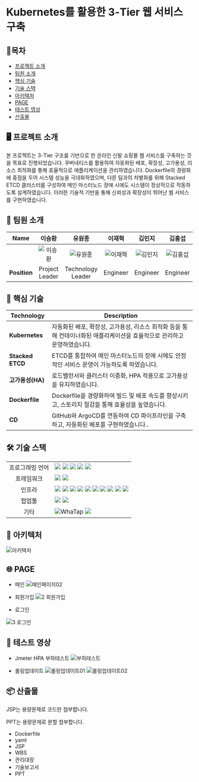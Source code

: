 # Kubernetes를 활용한 3-Tier 웹 서비스 구축

## 📑목차
- [프로젝트 소개](#-프로젝트-소개)
- [팀원 소개](#-팀원-소개)  
- [핵심 기술](#-핵심-기술)  
- [기술 스택](#-기술-스택)  
- [아키텍처](#-아키텍처)  
- [PAGE](#-page)  
- [테스트 영상](#-테스트-영상)  
- [산출물](#-산출물)

## 🖥️ 프로젝트 소개

본 프로젝트는 3-Tier 구조를 기반으로 한 온라인 신발 쇼핑몰 웹 서비스를 구축하는 것을 목표로 진행되었습니다. 쿠버네티스를 활용하여 자동화된 배포, 확장성, 고가용성, 리소스 최적화를 통해 효율적으로 애플리케이션을 관리하였습니다. Dockerfile의 경량화에 중점을 두어 시스템 성능을 극대화하였으며, 다른 팀과의 차별화를 위해 Stacked ETCD 클러스터를 구성하여 메인 마스터노드 장애 시에도 시스템이 정상적으로 작동하도록 설계하였습니다. 이러한 기술적 기반을 통해 신뢰성과 확장성이 뛰어난 웹 서비스를 구현하였습니다.



## 🙂 팀원 소개

| Name | 이승환 | 유원종 | 이재혁 | 김민지 | 김홍섭 |
| :------------: | :------------: | :------------: | :------------: | :------------: | :------------: |
|  | ![이승환](https://github.com/user-attachments/assets/bc73596c-1867-4965-a581-fe5ccdc2ffd8) | ![유원종](https://github.com/user-attachments/assets/86c9ac47-f92d-4495-a48d-d37f977b41dd) | ![이재혁](https://github.com/user-attachments/assets/98278fe0-2645-434f-8a00-58145ecaa79a) | ![김민지](https://github.com/user-attachments/assets/d239d835-4b56-405b-85fb-6b5c697928aa) | ![김홍섭](https://github.com/user-attachments/assets/69e9803b-c30f-4a59-9fa0-2ad22824bc56) |
| __Position__ | Project Leader | Technology Leader| Engineer| Engineer| Engineer|



## 🚀 핵심 기술
| Technology            | Description          |
|-----------------------|---------------------------------------------------------------------------------------------------|
| **Kubernetes**         | 자동화된 배포, 확장성, 고가용성, 리소스 최적화 등을 통해 컨테이너화된 애플리케이션을 효율적으로 관리하고 운영하였습니다. |
| **Stacked ETCD**      | ETCD를 통합하여 메인 마스터노드의 장애 시에도 안정적인 서비스 운영이 가능하도록 하였습니다. |
| **고가용성(HA)**         | 로드밸런서와 클러스터 이중화, HPA 적용으로 고가용성을 유지하였습니다. |
| **Dockerfile**    | Dockerfile을 경량화하여 빌드 및 배포 속도를 향상시키고, 스토리지 절감을 통해 효율성을 높였습니다. |
| **CD** | GitHub와 ArgoCD를 연동하여 CD 파이프라인을 구축하고, 자동화된 배포를 구현하였습니다.. |



## 🛠 기술 스택

<table>
<tr>
 <td align="center">프로그래밍 언어</td>
 <td>
  <img src="https://img.shields.io/badge/JavaScript-F7DF1E?style=for-the-badge&logo=JavaScript&logoColor=ffffff"/> <!--Java Script-->  
  <img src="https://img.shields.io/badge/Java-orange?style=for-the-badge&logo=Java&logoColor=white"/> <!--Java-->  
  <img src="https://img.shields.io/badge/html5-E34F26?style=for-the-badge&logo=html5&logoColor=white"/> <!--Html-->   
  <img src="https://img.shields.io/badge/css-1572B6?style=for-the-badge&logo=css3&logoColor=white"/> <!--Css-->  
  <img src="https://img.shields.io/badge/SQL-4479A1?style=for-the-badge&logo=MySQL&logoColor=white"/> <!--Sql-->  
 </td>
</tr>

<tr>
 <td align="center">프레임워크</td>
 <td>
  <img src="https://img.shields.io/badge/JSP-FF5F00?style=for-the-badge&logo=Java&logoColor=white"/> <!--Jsp-->  
  <img src="https://img.shields.io/badge/Spring-6DB33F?style=for-the-badge&logo=Spring&logoColor=ffffff"/> <!--Spring-->  
 </td>
</tr>

<tr>
 <td align="center">인프라</td>
 <td>
  <img src="https://img.shields.io/badge/Kubernetes-326CE5?style=for-the-badge&logo=Kubernetes&logoColor=white"/> <!--Kubernetes-->  
  <img src="https://img.shields.io/badge/docker-2496ED?style=for-the-badge&logo=docker&logoColor=ffffff"/> <!--Docker-->
  <img src="https://img.shields.io/badge/Ubuntu-E95420?style=for-the-badge&logo=Ubuntu&logoColor=white"/> <!--Ubuntu-->
  <img src="https://img.shields.io/badge/HAProxy-FF4F00?style=for-the-badge&logo=haproxy&logoColor=white"/> <!--HAProxy-->
  <img src="https://img.shields.io/badge/Keepalived-6C6C6C?style=for-the-badge&logo=keepalived&logoColor=white"/> <!--Keepalived-->
  <img src="https://img.shields.io/badge/docker-2496ED?style=for-the-badge&logo=docker&logoColor=ffffff"/> <!--Docker-->
  <img src="https://img.shields.io/badge/nginx-009639?style=for-the-badge&logo=nginx&logoColor=white"/> <!--Nginx-->
  <img src="https://img.shields.io/badge/tomcat-F8DC75?style=for-the-badge&logo=apachetomcat&logoColor=black"/> <!--Tomcat-->
  <img src="https://img.shields.io/badge/MariaDB-003545?style=for-the-badge&logo=mariadb&logoColor=white"/> <!--MariaDB-->
  <img src="https://img.shields.io/badge/ArgoCD-3C7C7B?style=for-the-badge&logo=argo&logoColor=white"/> <!--ArgoCD-->
 </td>
</tr>

<tr>
 <td align="center">협업툴</td>
 <td>
  <img src="https://img.shields.io/badge/Git-F05032?style=for-the-badge&logo=Git&logoColor=white"/> <!--Git-->  
  <img src="https://img.shields.io/badge/GitHub-181717?style=for-the-badge&logo=GitHub&logoColor=white"/> <!--GitHub-->
 </td>
</tr>

<tr>
 <td align="center">기타</td>
 <td>
  <img src="https://img.shields.io/badge/WhaTap-25D366?style=for-the-badge&logo=whatsapp&logoColor=white" alt="WhaTap"/> <!--WhaTap--> 
  <img src="https://img.shields.io/badge/Notion-000000?style=for-the-badge&logo=Notion&logoColor=white"/> <!--Notion--> 
 </td>
</tr>
</table>



## 🧱 아키텍처
![아키텍처](https://github.com/user-attachments/assets/6f737c62-efa9-499f-9319-c63b6004e1cc)



## 🌐 PAGE

* 메인
![메인페이지02](https://github.com/user-attachments/assets/8607847c-f7b5-41a5-a2aa-c10047a8a03f)


* 회원가입
![2 회원가입](https://github.com/user-attachments/assets/4b8ce25a-31a2-4ff4-becd-6799d5de71b7)


* 로그인

![3 로그인](https://github.com/user-attachments/assets/7ce9f0e0-d489-4948-beed-e1a5e1da3016)

## 🧪 테스트 영상

* Jmeter HPA 부하테스트
![부하테스트](https://github.com/user-attachments/assets/34542399-ad87-48ac-a151-7a7f0f188ba2)

* 롤링업데이트
![롤링업데이트01](https://github.com/user-attachments/assets/5e459fac-b473-4443-bdc4-7c4656ecd209)
![롤링업데이트02](https://github.com/user-attachments/assets/80be12a1-91f9-4619-b004-54c67e970e62)




## 📦 산출물
JSP는 용량문제로 코드만 첨부합니다.

PPT는 용량문제로 분할 첨부합니다.

* Dockerfile
* yaml
* JSP
* WBS
* 관리대장
* 기술보고서
* PPT
